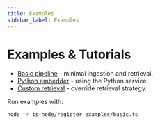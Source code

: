 ```yaml
---
title: Examples
sidebar_label: Examples
---
```


# Examples & Tutorials

- [Basic pipeline](../examples/basic.ts) - minimal ingestion and retrieval.
- [Python embedder](../examples/python-client.ts) - using the Python service.
- [Custom retrieval](../examples/custom-retrieval.ts) - override retrieval strategy.

Run examples with:
```bash
node -r ts-node/register examples/basic.ts
```
